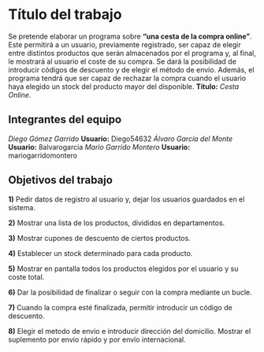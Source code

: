# Título del trabajo

Se pretende elaborar un programa  sobre **“una cesta de la compra online”**. Este permitirá a un usuario, previamente registrado, ser capaz de elegir entre distintos productos que serán almacenados por el programa y, al final, le mostrará al usuario el coste de su compra. Se dará la posibilidad de introducir códigos de descuento y de elegir el método de envío. Además, el programa tendrá que ser capaz de rechazar la compra cuando el usuario haya elegido un stock del producto mayor del disponible. **Título:** _Cesta Online_. 


## Integrantes del equipo

_Diego Gómez Garrido_      **Usuario:** Diego54632
_Álvaro García del Monte_  **Usuario:** 8alvarogarcia
_Mario Garrido Montero_    **Usuario:** mariogarridomontero

## Objetivos del trabajo

**1)** Pedir datos de registro al usuario y, dejar los usuarios guardados en el sistema.

**2)** Mostrar una lista de los productos, divididos en departamentos.

**3)** Mostrar cupones de descuento de ciertos productos.

**4)** Establecer un stock determinado para cada producto.

**5)** Mostrar en pantalla todos los productos elegidos por el usuario y su coste total.

**6)** Dar la posibilidad de finalizar o seguir con la compra mediante un bucle.

**7)** Cuando la compra esté finalizada, permitir introducir un código de descuento.

**8)** Elegir el metodo de envio e introducir dirección del domicilio. Mostrar el suplemento por envío rápido y por envío internacional.

